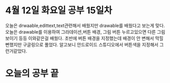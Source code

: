 # 4월 12일 화요일 공부 15일차
오늘은 drwaable,edittext,text관련해서 배웠지만 drawable를 배웠다고 보는게 맞다. 오늘은 drawable를 이용하여 그라데이션,버튼 배경, 그림 버튼 누르고있으면 다른 그림 보이기 등등 이와같은걸
배웠다. 초반에 버튼 배경을 지정했는데 배경이 안 변해서 막힐뻔했지만 구글링으로 풀었다. 알고보니 안드로이드 스튜디오에서 버튼색을 지정해서 그런거같았다.
# 오늘의 공부 끝 
